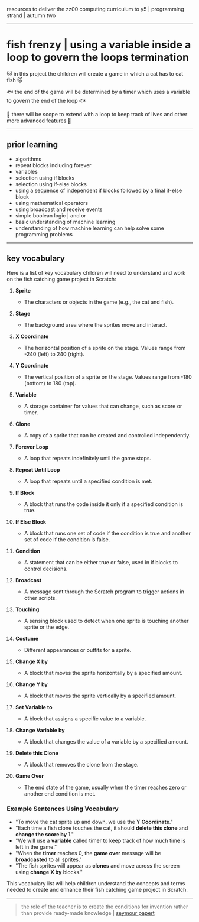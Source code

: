 resources to deliver the zz00 computing curriculum to y5 | programming strand | autumn two

---

# fish frenzy | using a variable inside a loop to govern the loops termination

🐱 in this project the children will create a game in which a cat has to eat fish 🐱

🐟 the end of the game will be determined by a timer which uses a variable to govern the end of the loop 🐟

🐡 there will be scope to extend with a loop to keep track of lives and other more advanced features 🐡

---

## prior learning

- algorithms
- repeat blocks including forever
- variables
- selection using if blocks
- selection using if-else blocks
- using a sequence of independent if blocks followed by a final if-else block
- using mathematical operators
- using broadcast and receive events
- simple boolean logic | and or
- basic understanding of machine learning
- understanding of how machine learning can help solve some programming problems

---

## key vocabulary

Here is a list of key vocabulary children will need to understand and work on the fish catching game project in Scratch:

1. **Sprite**
   - The characters or objects in the game (e.g., the cat and fish).

2. **Stage**
   - The background area where the sprites move and interact.

3. **X Coordinate**
   - The horizontal position of a sprite on the stage. Values range from -240 (left) to 240 (right).

4. **Y Coordinate**
   - The vertical position of a sprite on the stage. Values range from -180 (bottom) to 180 (top).

5. **Variable**
   - A storage container for values that can change, such as score or timer.

6. **Clone**
   - A copy of a sprite that can be created and controlled independently.

7. **Forever Loop**
   - A loop that repeats indefinitely until the game stops.

8. **Repeat Until Loop**
   - A loop that repeats until a specified condition is met.

9. **If Block**
   - A block that runs the code inside it only if a specified condition is true.

10. **If Else Block**
    - A block that runs one set of code if the condition is true and another set of code if the condition is false.

11. **Condition**
    - A statement that can be either true or false, used in if blocks to control decisions.

12. **Broadcast**
    - A message sent through the Scratch program to trigger actions in other scripts.

13. **Touching**
    - A sensing block used to detect when one sprite is touching another sprite or the edge.

14. **Costume**
    - Different appearances or outfits for a sprite.

15. **Change X by**
    - A block that moves the sprite horizontally by a specified amount.

16. **Change Y by**
    - A block that moves the sprite vertically by a specified amount.

17. **Set Variable to**
    - A block that assigns a specific value to a variable.

18. **Change Variable by**
    - A block that changes the value of a variable by a specified amount.

19. **Delete this Clone**
    - A block that removes the clone from the stage.

20. **Game Over**
    - The end state of the game, usually when the timer reaches zero or another end condition is met.

### Example Sentences Using Vocabulary

- "To move the cat sprite up and down, we use the **Y Coordinate**."
- "Each time a fish clone touches the cat, it should **delete this clone** and **change the score by** 1."
- "We will use a **variable** called timer to keep track of how much time is left in the game."
- "When the **timer** reaches 0, the **game over** message will be **broadcasted** to all sprites."
- "The fish sprites will appear as **clones** and move across the screen using **change X by** blocks."

This vocabulary list will help children understand the concepts and terms needed to create and enhance their fish catching game project in Scratch.

---

> the role of the teacher is to create the conditions for invention rather than provide ready-made knowledge | [seymour papert](https://www.media.mit.edu/posts/the-seeds-that-seymour-sowed/)

